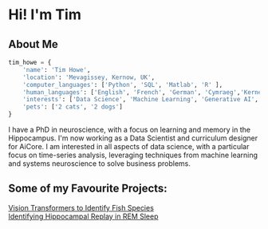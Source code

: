 # Hi! I'm Tim

## About Me

```python
tim_howe = {
    'name': 'Tim Howe',
    'location': 'Mevagissey, Kernow, UK',
    'computer_languages': ['Python', 'SQL', 'Matlab', 'R' ],
    'human_languages': ['English', 'French', 'German', 'Cymraeg','Kernewek'],
    'interests': ['Data Science', 'Machine Learning', 'Generative AI', 'Neuroscience', 'Molecular Biology','Fishing','Electronic Music'],
    'pets': ['2 cats', '2 dogs']
}
```

I have a PhD in neuroscience, with a focus on learning and memory in the Hippocampus. I'm now working as a Data Scientist and curriculum designer for AiCore. I am interested in all aspects of data science, with a particular focus on time-series analysis, leveraging techniques from machine learning and systems neuroscience to solve business problems.

## Some of my Favourite Projects:

[Vision Transformers to Identify Fish Species](https://github.com/tbhowe/fish_ID_VIT)
<br>
[Identifying Hippocampal Replay in REM Sleep](https://github.com/tbhowe/Louis-Wilson-Template-Correlation-Matlab)
<br>




<!--
**tbhowe/tbhowe** is a ✨ _special_ ✨ repository because its `README.md` (this file) appears on your GitHub profile.

Here are some ideas to get you started:

- 🔭 I’m currently working on ...
- 🌱 I’m currently learning ...
- 👯 I’m looking to collaborate on ...
- 🤔 I’m looking for help with ...
- 💬 Ask me about ...
- 📫 How to reach me: ...
- 😄 Pronouns: ...
- ⚡ Fun fact: ...
-->
